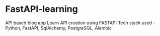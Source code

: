 # FastAPI-learning
API based blog app 
Learn API creation using FASTAPI 
Tech stack used - Python, FastAPI, SqlAlchemy, PostgreSQL, Alembic

